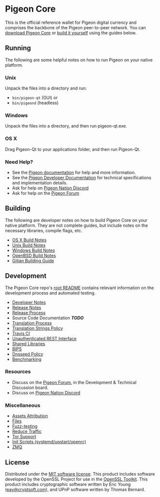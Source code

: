 Pigeon Core
==========

This is the official reference wallet for Pigeon digital currency and comprises the backbone of the Pigeon peer-to-peer network. You can [download Pigeon Core](https://www.pigeon.org/downloads/) or [build it yourself](#building) using the guides below.

Running
---------------------
The following are some helpful notes on how to run Pigeon on your native platform.

### Unix

Unpack the files into a directory and run:

- `bin/pigeon-qt` (GUI) or
- `bin/pigeond` (headless)

### Windows

Unpack the files into a directory, and then run pigeon-qt.exe.

### OS X

Drag Pigeon-Qt to your applications folder, and then run Pigeon-Qt.

### Need Help?

* See the [Pigeon documentation](https://docs.pigeon.org)
for help and more information.
* See the [Pigeon Developer Documentation](https://pigeon-docs.github.io/) 
for technical specifications and implementation details.
* Ask for help on [Pigeon Nation Discord](http://pigeonchat.org)
* Ask for help on the [Pigeon Forum](https://pigeon.org/forum)

Building
---------------------
The following are developer notes on how to build Pigeon Core on your native platform. They are not complete guides, but include notes on the necessary libraries, compile flags, etc.

- [OS X Build Notes](build-osx.md)
- [Unix Build Notes](build-unix.md)
- [Windows Build Notes](build-windows.md)
- [OpenBSD Build Notes](build-openbsd.md)
- [Gitian Building Guide](gitian-building.md)

Development
---------------------
The Pigeon Core repo's [root README](/README.md) contains relevant information on the development process and automated testing.

- [Developer Notes](developer-notes.md)
- [Release Notes](release-notes.md)
- [Release Process](release-process.md)
- Source Code Documentation ***TODO***
- [Translation Process](translation_process.md)
- [Translation Strings Policy](translation_strings_policy.md)
- [Travis CI](travis-ci.md)
- [Unauthenticated REST Interface](REST-interface.md)
- [Shared Libraries](shared-libraries.md)
- [BIPS](bips.md)
- [Dnsseed Policy](dnsseed-policy.md)
- [Benchmarking](benchmarking.md)

### Resources
* Discuss on the [Pigeon Forum](https://pigeon.org/forum), in the Development & Technical Discussion board.
* Discuss on [Pigeon Nation Discord](http://pigeonchat.org)

### Miscellaneous
- [Assets Attribution](assets-attribution.md)
- [Files](files.md)
- [Fuzz-testing](fuzzing.md)
- [Reduce Traffic](reduce-traffic.md)
- [Tor Support](tor.md)
- [Init Scripts (systemd/upstart/openrc)](init.md)
- [ZMQ](zmq.md)

License
---------------------
Distributed under the [MIT software license](/COPYING).
This product includes software developed by the OpenSSL Project for use in the [OpenSSL Toolkit](https://www.openssl.org/). This product includes
cryptographic software written by Eric Young ([eay@cryptsoft.com](mailto:eay@cryptsoft.com)), and UPnP software written by Thomas Bernard.
